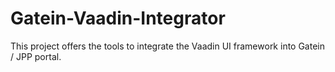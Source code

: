 Gatein-Vaadin-Integrator
========================
This project offers the tools to integrate the Vaadin UI framework into Gatein / JPP portal.
